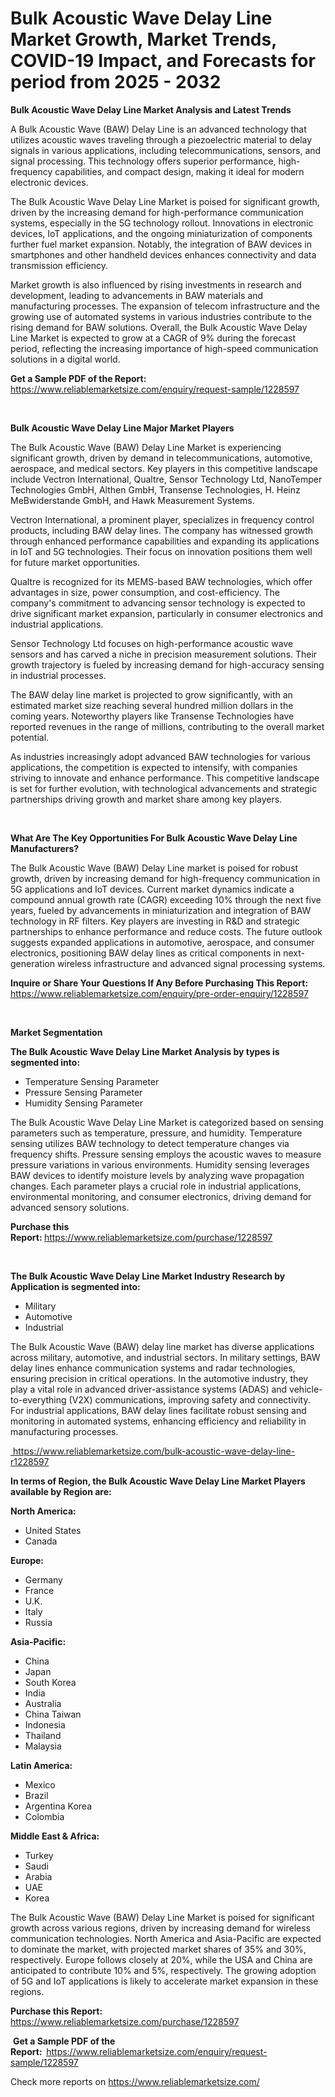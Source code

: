 <p><h1>Bulk Acoustic Wave Delay Line Market Growth, Market Trends, COVID-19 Impact, and Forecasts for period from 2025 - 2032</h1></p><p><strong>Bulk Acoustic Wave Delay Line Market Analysis and Latest Trends</strong></p>
<p><p>A Bulk Acoustic Wave (BAW) Delay Line is an advanced technology that utilizes acoustic waves traveling through a piezoelectric material to delay signals in various applications, including telecommunications, sensors, and signal processing. This technology offers superior performance, high-frequency capabilities, and compact design, making it ideal for modern electronic devices.</p><p>The Bulk Acoustic Wave Delay Line Market is poised for significant growth, driven by the increasing demand for high-performance communication systems, especially in the 5G technology rollout. Innovations in electronic devices, IoT applications, and the ongoing miniaturization of components further fuel market expansion. Notably, the integration of BAW devices in smartphones and other handheld devices enhances connectivity and data transmission efficiency.</p><p>Market growth is also influenced by rising investments in research and development, leading to advancements in BAW materials and manufacturing processes. The expansion of telecom infrastructure and the growing use of automated systems in various industries contribute to the rising demand for BAW solutions. Overall, the Bulk Acoustic Wave Delay Line Market is expected to grow at a CAGR of 9% during the forecast period, reflecting the increasing importance of high-speed communication solutions in a digital world.</p></p>
<p><strong>Get a Sample PDF of the Report:&nbsp;</strong> <a href="https://www.reliablemarketsize.com/enquiry/request-sample/1228597?utm_campaign=2759&utm_medium=2&utm_source=Github&utm_content=ia&utm_term=06042025&utm_id=bulk-acoustic-wave-delay-line">https://www.reliablemarketsize.com/enquiry/request-sample/1228597</a></p>
<p>&nbsp;</p>
<p><strong>Bulk Acoustic Wave Delay Line Major Market Players</strong></p>
<p><p>The Bulk Acoustic Wave (BAW) Delay Line Market is experiencing significant growth, driven by demand in telecommunications, automotive, aerospace, and medical sectors. Key players in this competitive landscape include Vectron International, Qualtre, Sensor Technology Ltd, NanoTemper Technologies GmbH, Althen GmbH, Transense Technologies, H. Heinz MeBwiderstande GmbH, and Hawk Measurement Systems.</p><p>Vectron International, a prominent player, specializes in frequency control products, including BAW delay lines. The company has witnessed growth through enhanced performance capabilities and expanding its applications in IoT and 5G technologies. Their focus on innovation positions them well for future market opportunities.</p><p>Qualtre is recognized for its MEMS-based BAW technologies, which offer advantages in size, power consumption, and cost-efficiency. The company's commitment to advancing sensor technology is expected to drive significant market expansion, particularly in consumer electronics and industrial applications.</p><p>Sensor Technology Ltd focuses on high-performance acoustic wave sensors and has carved a niche in precision measurement solutions. Their growth trajectory is fueled by increasing demand for high-accuracy sensing in industrial processes.</p><p>The BAW delay line market is projected to grow significantly, with an estimated market size reaching several hundred million dollars in the coming years. Noteworthy players like Transense Technologies have reported revenues in the range of millions, contributing to the overall market potential.</p><p>As industries increasingly adopt advanced BAW technologies for various applications, the competition is expected to intensify, with companies striving to innovate and enhance performance. This competitive landscape is set for further evolution, with technological advancements and strategic partnerships driving growth and market share among key players.</p></p>
<p>&nbsp;</p>
<p><strong>What Are The Key Opportunities For Bulk Acoustic Wave Delay Line Manufacturers?</strong></p>
<p><p>The Bulk Acoustic Wave (BAW) Delay Line market is poised for robust growth, driven by increasing demand for high-frequency communication in 5G applications and IoT devices. Current market dynamics indicate a compound annual growth rate (CAGR) exceeding 10% through the next five years, fueled by advancements in miniaturization and integration of BAW technology in RF filters. Key players are investing in R&D and strategic partnerships to enhance performance and reduce costs. The future outlook suggests expanded applications in automotive, aerospace, and consumer electronics, positioning BAW delay lines as critical components in next-generation wireless infrastructure and advanced signal processing systems.</p></p>
<p><strong>Inquire or Share Your Questions If Any Before Purchasing This Report:</strong> <a href="https://www.reliablemarketsize.com/enquiry/pre-order-enquiry/1228597?utm_campaign=2759&utm_medium=2&utm_source=Github&utm_content=ia&utm_term=06042025&utm_id=bulk-acoustic-wave-delay-line">https://www.reliablemarketsize.com/enquiry/pre-order-enquiry/1228597</a></p>
<p>&nbsp;</p>
<p><strong>Market Segmentation</strong></p>
<p><strong>The Bulk Acoustic Wave Delay Line Market Analysis by types is segmented into:</strong></p>
<p><ul><li>Temperature Sensing Parameter</li><li>Pressure Sensing Parameter</li><li>Humidity Sensing Parameter</li></ul></p>
<p><p>The Bulk Acoustic Wave Delay Line Market is categorized based on sensing parameters such as temperature, pressure, and humidity. Temperature sensing utilizes BAW technology to detect temperature changes via frequency shifts. Pressure sensing employs the acoustic waves to measure pressure variations in various environments. Humidity sensing leverages BAW devices to identify moisture levels by analyzing wave propagation changes. Each parameter plays a crucial role in industrial applications, environmental monitoring, and consumer electronics, driving demand for advanced sensory solutions.</p></p>
<p><strong>Purchase this Report:&nbsp;</strong><a href="https://www.reliablemarketsize.com/purchase/1228597?utm_campaign=2759&utm_medium=2&utm_source=Github&utm_content=ia&utm_term=06042025&utm_id=bulk-acoustic-wave-delay-line">https://www.reliablemarketsize.com/purchase/1228597</a></p>
<p>&nbsp;</p>
<p><strong>The Bulk Acoustic Wave Delay Line Market Industry Research by Application is segmented into:</strong></p>
<p><ul><li>Military</li><li>Automotive</li><li>Industrial</li></ul></p>
<p><p>The Bulk Acoustic Wave (BAW) delay line market has diverse applications across military, automotive, and industrial sectors. In military settings, BAW delay lines enhance communication systems and radar technologies, ensuring precision in critical operations. In the automotive industry, they play a vital role in advanced driver-assistance systems (ADAS) and vehicle-to-everything (V2X) communications, improving safety and connectivity. For industrial applications, BAW delay lines facilitate robust sensing and monitoring in automated systems, enhancing efficiency and reliability in manufacturing processes.</p></p>
<p><a href="https://www.reliablemarketsize.com/bulk-acoustic-wave-delay-line-r1228597?utm_campaign=2759&utm_medium=2&utm_source=Github&utm_content=ia&utm_term=06042025&utm_id=bulk-acoustic-wave-delay-line">&nbsp;https://www.reliablemarketsize.com/bulk-acoustic-wave-delay-line-r1228597</a></p>
<p><strong>In terms of Region, the Bulk Acoustic Wave Delay Line Market Players available by Region are:</strong></p>
<p>
    <p> <strong> North America: </strong>
        <ul>
            <li>United States</li>
            <li>Canada</li>
        </ul>
        </p> 
    <p> <strong> Europe: </strong>
        <ul>
            <li>Germany</li>
            <li>France</li>
            <li>U.K.</li>
            <li>Italy</li>
            <li>Russia</li>
        </ul>
        </p> 
    <p> <strong> Asia-Pacific: </strong>
        <ul>
            <li>China</li>
            <li>Japan</li>
            <li>South Korea</li>
            <li>India</li>
            <li>Australia</li>
            <li>China Taiwan</li>
            <li>Indonesia</li>
            <li>Thailand</li>
            <li>Malaysia</li>
        </ul>
        </p> 
    <p> <strong> Latin America: </strong>
        <ul>
            <li>Mexico</li>
            <li>Brazil</li>
            <li>Argentina Korea</li>
            <li>Colombia</li>
        </ul>
        </p> 
    <p> <strong> Middle East & Africa: </strong>
        <ul>
            <li>Turkey</li>
            <li>Saudi</li>
            <li>Arabia</li>
            <li>UAE</li>
            <li>Korea</li>
        </ul>
    </p>
    </p>
<p><p>The Bulk Acoustic Wave (BAW) Delay Line Market is poised for significant growth across various regions, driven by increasing demand for wireless communication technologies. North America and Asia-Pacific are expected to dominate the market, with projected market shares of 35% and 30%, respectively. Europe follows closely at 20%, while the USA and China are anticipated to contribute 10% and 5%, respectively. The growing adoption of 5G and IoT applications is likely to accelerate market expansion in these regions.</p></p>
<p><strong>Purchase this Report: </strong><a href="https://www.reliablemarketsize.com/purchase/1228597?utm_campaign=2759&utm_medium=2&utm_source=Github&utm_content=ia&utm_term=06042025&utm_id=bulk-acoustic-wave-delay-line">https://www.reliablemarketsize.com/purchase/1228597</a></p>
<p>&nbsp;<strong>Get a Sample PDF of the Report:&nbsp;&nbsp;</strong><a href="https://www.reliablemarketsize.com/enquiry/request-sample/1228597?utm_campaign=2759&utm_medium=2&utm_source=Github&utm_content=ia&utm_term=06042025&utm_id=bulk-acoustic-wave-delay-line">https://www.reliablemarketsize.com/enquiry/request-sample/1228597</a></p>
<p><strong></strong></p>
<p>Check more reports on <a href="https://www.reliablemarketsize.com/?utm_campaign=2759&utm_medium=2&utm_source=Github&utm_content=ia&utm_term=06042025&utm_id=bulk-acoustic-wave-delay-line">https://www.reliablemarketsize.com/</a></p>